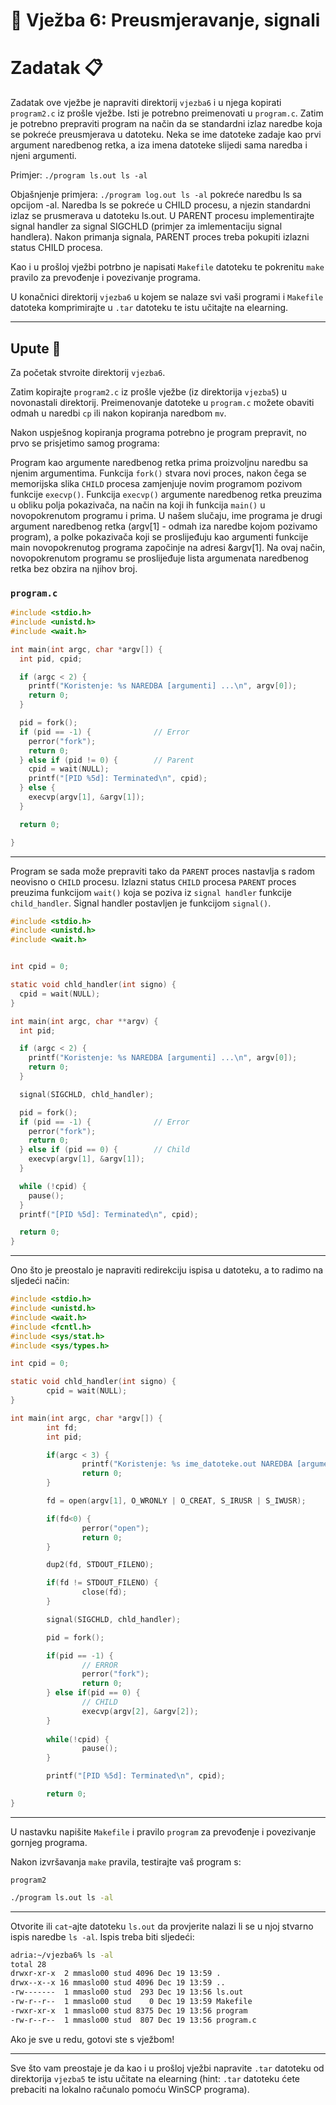 # 🚀 Vježba 6: Preusmjeravanje, signali

# Zadatak 📋

Zadatak ove vježbe je napraviti direktorij `vjezba6` i u njega kopirati `program2.c` iz prošle vježbe. Isti je potrebno preimenovati u `program.c`. Zatim je potrebno prepraviti program na način da se standardni izlaz naredbe koja se pokreće preusmjerava u datoteku. Neka se ime datoteke zadaje kao prvi argument naredbenog retka, a iza imena datoteke slijedi sama naredba i njeni argumenti.

Primjer:
`./program ls.out ls -al`

Objašnjenje primjera:
`./program log.out ls -al` pokreće naredbu ls sa opcijom -al. Naredba ls se pokreće u CHILD procesu, a njezin standardni izlaz se prusmerava u datoteku ls.out.
U PARENT procesu implementirajte signal handler za signal SIGCHLD (primjer za imlementaciju signal handlera). Nakon primanja signala, PARENT proces treba pokupiti izlazni status CHILD procesa.

Kao i u prošloj vježbi potrbno je napisati `Makefile` datoteku te pokrenitu `make` pravilo za prevođenje i povezivanje programa.

U konačnici direktorij `vjezba6` u kojem se nalaze svi vaši programi i `Makefile` datoteka komprimirajte u `.tar` datoteku te istu učitajte na elearning.

___

## Upute 🧭

Za početak stvroite direktorij `vjezba6`.

Zatim kopirajte `program2.c` iz prošle vježbe (iz direktorija `vjezba5`) u novonastali direktorij. Preimenovanje datoteke u `program.c` možete obaviti odmah u naredbi `cp` ili nakon kopiranja naredbom `mv`.

Nakon uspješnog kopiranja programa potrebno je program prepravit, no prvo se prisjetimo samog programa:

Program kao argumente naredbenog retka prima proizvoljnu naredbu sa njenim argumentima. Funkcija `fork()` stvara novi proces, nakon čega se memorijska slika `CHILD` procesa zamjenjuje novim programom pozivom funkcije `execvp()`. Funkcija `execvp()` argumente naredbenog retka preuzima u obliku polja pokazivača, na način na koji ih funkcija `main()` u novopokrenutom programu i prima. U našem slučaju, ime programa je drugi argument naredbenog retka (argv[1] - odmah iza naredbe kojom pozivamo program), a polke pokazivača koji se proslijeđuju kao argumenti funkcije main novopokrenutog programa započinje na adresi &argv[1]. Na ovaj način, novopokrenutom programu se proslijeđuje lista argumenata naredbenog retka bez obzira na njihov broj.

### `program.c`
``` c
#include <stdio.h>
#include <unistd.h>
#include <wait.h>

int main(int argc, char *argv[]) {
  int pid, cpid;

  if (argc < 2) {
    printf("Koristenje: %s NAREDBA [argumenti] ...\n", argv[0]);
    return 0;
  }

  pid = fork();
  if (pid == -1) {              // Error
    perror("fork");
    return 0;
  } else if (pid != 0) {        // Parent
    cpid = wait(NULL);
    printf("[PID %5d]: Terminated\n", cpid);
  } else {
    execvp(argv[1], &argv[1]);
  }

  return 0;

}
```
___

Program se sada može prepraviti tako da `PARENT` proces nastavlja s radom neovisno o `CHILD` procesu. Izlazni status `CHILD` procesa `PARENT` proces preuzima funkcijom `wait()` koja se poziva iz `signal handler` funkcije `child_handler`. Signal handler postavljen je funkcijom `signal()`.

``` c
#include <stdio.h>
#include <unistd.h>
#include <wait.h>


int cpid = 0;

static void chld_handler(int signo) {
  cpid = wait(NULL);
}

int main(int argc, char **argv) {
  int pid;

  if (argc < 2) {
    printf("Koristenje: %s NAREDBA [argumenti] ...\n", argv[0]);
    return 0;
  }

  signal(SIGCHLD, chld_handler);

  pid = fork();
  if (pid == -1) {              // Error
    perror("fork");
    return 0;
  } else if (pid == 0) {        // Child
    execvp(argv[1], &argv[1]);
  }

  while (!cpid) {
    pause();
  }
  printf("[PID %5d]: Terminated\n", cpid);

  return 0;
}
```
___

Ono što je preostalo je napraviti redirekciju ispisa u datoteku, a to radimo na sljedeći način:
``` c
#include <stdio.h>
#include <unistd.h>
#include <wait.h>
#include <fcntl.h>
#include <sys/stat.h>
#include <sys/types.h>

int cpid = 0;

static void chld_handler(int signo) {
        cpid = wait(NULL);
}

int main(int argc, char *argv[]) {
        int fd;
        int pid;

        if(argc < 3) {
                printf("Koristenje: %s ime_datoteke.out NAREDBA [argumenti] ...\n", argv[0]);
                return 0;
        }

        fd = open(argv[1], O_WRONLY | O_CREAT, S_IRUSR | S_IWUSR);

        if(fd<0) {
                perror("open");
                return 0;
        }

        dup2(fd, STDOUT_FILENO);

        if(fd != STDOUT_FILENO) {
                close(fd);
        }

        signal(SIGCHLD, chld_handler);

        pid = fork();

        if(pid == -1) {
                // ERROR
                perror("fork");
                return 0;
        } else if(pid == 0) {
                // CHILD
                execvp(argv[2], &argv[2]);
        }
        
        while(!cpid) {
                pause();
        }

        printf("[PID %5d]: Terminated\n", cpid);

        return 0;
}

```
___

U nastavku napišite `Makefile` i pravilo `program` za prevođenje i povezivanje gornjeg programa.

Nakon izvršavanja `make` pravila, testirajte vaš program s:

`program2`
``` bash
./program ls.out ls -al
```
___

Otvorite ili `cat`-ajte datoteku `ls.out` da provjerite nalazi li se u njoj stvarno ispis naredbe `ls -al`. Ispis treba biti sljedeći:

``` bash
adria:~/vjezba6% ls -al
total 28
drwxr-xr-x  2 mmaslo00 stud 4096 Dec 19 13:59 .
drwx--x--x 16 mmaslo00 stud 4096 Dec 19 13:59 ..
-rw-------  1 mmaslo00 stud  293 Dec 19 13:56 ls.out
-rw-r--r--  1 mmaslo00 stud    0 Dec 19 13:59 Makefile
-rwxr-xr-x  1 mmaslo00 stud 8375 Dec 19 13:56 program
-rw-r--r--  1 mmaslo00 stud  807 Dec 19 13:56 program.c
```

Ako je sve u redu, gotovi ste s vježbom!

___

Sve što vam preostaje je da kao i u prošloj vježbi napravite `.tar` datoteku od direktorija `vjezba5` te istu učitate na elearning (hint: `.tar` datoteku ćete prebaciti na lokalno računalo pomoću WinSCP programa). 
